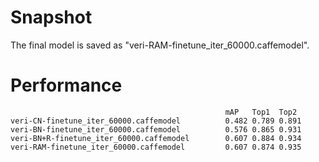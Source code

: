 # Snapshot

The final model is saved as "veri-RAM-finetune_iter_60000.caffemodel".


# Performance

```																					
                                      			mAP   Top1	Top2
veri-CN-finetune_iter_60000.caffemodel 			0.482 0.789	0.891
veri-BN-finetune_iter_60000.caffemodel 			0.576 0.865	0.931
veri-BN+R-finetune_iter_60000.caffemodel 		0.607 0.884	0.934
veri-RAM-finetune_iter_60000.caffemodel 		0.607 0.874	0.935

```
